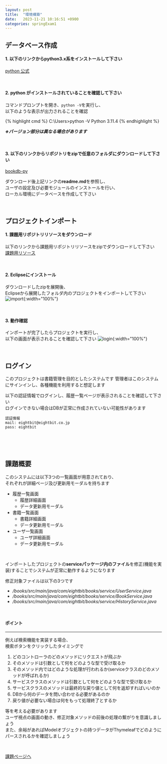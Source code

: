 ```yaml
---
layout: post
title:  "環境構築"
date:   2023-11-21 10:16:51 +0900
categories: springExam1
---
```


## データベース作成


#### 1. 以下のリンクからpython**3.x系**をインストールして下さい  
[python 公式](https://www.python.org/)

<br>

#### 2. python がインストールされていることを確認して下さい  
コマンドプロンプトを開き、`python -V`を実行し、  
以下のような表示が出力されることを確認

{% highlight cmd %}
C:\Users>python -V
Python 3.11.4
{% endhighlight %}

***※バージョン部分は異なる場合があります***

<br>

#### 3. 以下のリンクからリポジトリをzipで任意のフォルダにダウンロードして下さい
[bookdb-py](https://github.com/esx11954/bookdb-py)

ダウンロード後上記リンクの**readme.md**を参照し、  
ユーザの設定及び必要モジュールのインストールを行い、  
ローカル環境にデータベースを作成して下さい

<br>

## プロジェクトインポート


#### 1. 課題用リポジトリリソースをダウンロード  
以下のリンクから課題用リポジトリリソースをzipでダウンロードして下さい  
[課題用リソース](https://github.com/esx11954/books/archive/refs/heads/booksExam.zip)


<br>

#### 2. Eclipseにインストール 
ダウンロードしたzipを展開後、  
Eclipseから展開したフォルダ内のプロジェクトをインポートして下さい 
![import](/spring-doc/images/springExam1/bookexam1/eclipse-import1.png){:width="100%"}

<br>

#### 3. 動作確認 
インポートが完了したらプロジェクトを実行し、  
以下の画面が表示されることを確認して下さい
![login](/spring-doc/images/springExam1/bookexam1/login.png){:width="100%"}

<br>

## ログイン
このプロジェクトは書籍管理を目的としたシステムです
管理者はこのシステムにサインインし、各種機能を利用すると想定します  

以下の認証情報でログインし、履歴一覧ページが表示されることを確認して下さい  
ログインできない場合はDBが正常に作成されていない可能性があります  

    認証情報  
    mail: eightbit@eightbit.co.jp  
    pass: eightbit


<br>
<br>
<br>

## 課題概要
このシステムには以下3つの一覧画面が用意されており、  
それぞれが詳細ページ及び更新用モーダルを持ちます  
- 履歴一覧画面
    - 履歴詳細画面
    - データ更新用モーダル
- 書籍一覧画面
    - 書籍詳細画面
    - データ更新用モーダル
- ユーザ一覧画面
    - ユーザ詳細画面
    - データ更新用モーダル

<br>

インポートしたプロジェクトの**serviceパッケージ内のファイル**を修正(機能を実装)することでシステムが正常に動作するようになります  

修正対象ファイルは以下の3つです  
- <em>/books/src/main/java/com/eightbit/books/service/UserService.java</em>
- <em>/books/src/main/java/com/eightbit/books/service/BookService.java</em>
- <em>/books/src/main/java/com/eightbit/books/service/HistoryService.java</em>

<br>

#### ポイント
---
例えば検索機能を実装する場合、  
検索ボタンをクリックしたタイミングで  
1. どのコントローラのどのメソッドにリクエストが飛ぶか
2. そのメソッドは引数として何をどのような型で受け取るか
3. そのメソッド内ではどのような処理が行われるか(serviceクラスのどのメソッドが呼ばれるか)
4. サービスクラスのメソッドは引数として何をどのような型で受け取るか
5. サービスクラスのメソッドは最終的な戻り値として何を返却すればいいのか
6. DBから何のデータを問い合わせる必要があるのか
7. 戻り値が必要ない場合は何をもって処理終了とするか  

等を考える必要があります  
ユーザ視点の画面の動き、修正対象メソッドの前後の処理の繋がりを意識しましょう  
また、余裕があればModelオブジェクトの持つデータがThymeleafでどのようにパースされるかを確認しましょう




<br>

[課題ページへ](/spring-doc/springexam1/bookexam2.html)

